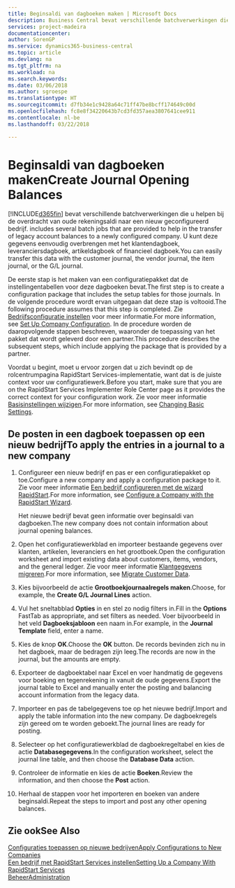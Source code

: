 ```yaml
---
title: Beginsaldi van dagboeken maken | Microsoft Docs
description: Business Central bevat verschillende batchverwerkingen die u helpen bij de overdracht van oude rekeningsaldi naar een nieuw geconfigureerd bedrijf. U kunt deze gegevens gemakkelijk overbrengen met dagboekboekingen.
services: project-madeira
documentationcenter: 
author: SorenGP
ms.service: dynamics365-business-central
ms.topic: article
ms.devlang: na
ms.tgt_pltfrm: na
ms.workload: na
ms.search.keywords: 
ms.date: 03/06/2018
ms.author: sgroespe
ms.translationtype: HT
ms.sourcegitcommit: d7fb34e1c9428a64c71ff47be8bcff174649c00d
ms.openlocfilehash: fc8e8f34220643b7cd3fd357aea3807641cee911
ms.contentlocale: nl-be
ms.lasthandoff: 03/22/2018

---
```

# <a name="create-journal-opening-balances"></a><span data-ttu-id="2be43-104">Beginsaldi van dagboeken maken</span><span class="sxs-lookup"><span data-stu-id="2be43-104">Create Journal Opening Balances</span></span>
[!INCLUDE[d365fin](includes/d365fin_md.md)]<span data-ttu-id="2be43-105"> bevat verschillende batchverwerkingen die u helpen bij de overdracht van oude rekeningsaldi naar een nieuw geconfigureerd bedrijf.</span><span class="sxs-lookup"><span data-stu-id="2be43-105"> includes several batch jobs that are provided to help in the transfer of legacy account balances to a newly configured company.</span></span> <span data-ttu-id="2be43-106">U kunt deze gegevens eenvoudig overbrengen met het klantendagboek, leveranciersdagboek, artikeldagboek of financieel dagboek.</span><span class="sxs-lookup"><span data-stu-id="2be43-106">You can easily transfer this data with the customer journal, the vendor journal, the item journal, or the G/L journal.</span></span>

<span data-ttu-id="2be43-107">De eerste stap is het maken van een configuratiepakket dat de instellingentabellen voor deze dagboeken bevat.</span><span class="sxs-lookup"><span data-stu-id="2be43-107">The first step is to create a configuration package that includes the setup tables for those journals.</span></span> <span data-ttu-id="2be43-108">In de volgende procedure wordt ervan uitgegaan dat deze stap is voltooid.</span><span class="sxs-lookup"><span data-stu-id="2be43-108">The following procedure assumes that this step is completed.</span></span> <span data-ttu-id="2be43-109">Zie [Bedrijfsconfiguratie instellen](admin-set-up-company-configuration.md) voor meer informatie.</span><span class="sxs-lookup"><span data-stu-id="2be43-109">For more information, see [Set Up Company Configuration](admin-set-up-company-configuration.md).</span></span> <span data-ttu-id="2be43-110">In de procedure worden de daaropvolgende stappen beschreven, waaronder de toepassing van het pakket dat wordt geleverd door een partner.</span><span class="sxs-lookup"><span data-stu-id="2be43-110">This procedure describes the subsequent steps, which include applying the package that is provided by a partner.</span></span>  

<span data-ttu-id="2be43-111">Voordat u begint, moet u ervoor zorgen dat u zich bevindt op de rolcentrumpagina RapidStart Services-implementatie, want dat is de juiste context voor uw configuratiewerk.</span><span class="sxs-lookup"><span data-stu-id="2be43-111">Before you start, make sure that you are on the RapidStart Services Implementer Role Center page as it provides the correct context for your configuration work.</span></span> <span data-ttu-id="2be43-112">Zie voor meer informatie [Basisinstellingen wijzigen](ui-change-basic-settings.md).</span><span class="sxs-lookup"><span data-stu-id="2be43-112">For more information, see [Changing Basic Settings](ui-change-basic-settings.md).</span></span>

## <a name="to-apply-the-entries-in-a-journal-to-a-new-company"></a><span data-ttu-id="2be43-113">De posten in een dagboek toepassen op een nieuw bedrijf</span><span class="sxs-lookup"><span data-stu-id="2be43-113">To apply the entries in a journal to a new company</span></span>  
1. <span data-ttu-id="2be43-114">Configureer een nieuw bedrijf en pas er een configuratiepakket op toe.</span><span class="sxs-lookup"><span data-stu-id="2be43-114">Configure a new company and apply a configuration package to it.</span></span> <span data-ttu-id="2be43-115">Zie voor meer informatie [Een bedrijf configureren met de wizard RapidStart](admin-how-to-configure-a-company-with-the-rapidstart-wizard.md).</span><span class="sxs-lookup"><span data-stu-id="2be43-115">For more information, see [Configure a Company with the RapidStart Wizard](admin-how-to-configure-a-company-with-the-rapidstart-wizard.md).</span></span>  

    <span data-ttu-id="2be43-116">Het nieuwe bedrijf bevat geen informatie over beginsaldi van dagboeken.</span><span class="sxs-lookup"><span data-stu-id="2be43-116">The new company does not contain information about journal opening balances.</span></span>  

2. <span data-ttu-id="2be43-117">Open het configuratiewerkblad en importeer bestaande gegevens over klanten, artikelen, leveranciers en het grootboek.</span><span class="sxs-lookup"><span data-stu-id="2be43-117">Open the configuration worksheet and import existing data about customers, items, vendors, and the general ledger.</span></span> <span data-ttu-id="2be43-118">Zie voor meer informatie [Klantgegevens migreren](admin-migrate-customer-data.md).</span><span class="sxs-lookup"><span data-stu-id="2be43-118">For more information, see [Migrate Customer Data](admin-migrate-customer-data.md).</span></span>  
3. <span data-ttu-id="2be43-119">Kies bijvoorbeeld de actie **Grootboekjournaalregels maken**.</span><span class="sxs-lookup"><span data-stu-id="2be43-119">Choose, for example, the **Create G/L Journal Lines** action.</span></span>  
4. <span data-ttu-id="2be43-120">Vul het sneltabblad **Opties** in en stel zo nodig filters in.</span><span class="sxs-lookup"><span data-stu-id="2be43-120">Fill in the **Options** FastTab as appropriate, and set filters as needed.</span></span> <span data-ttu-id="2be43-121">Voer bijvoorbeeld in het veld **Dagboeksjabloon** een naam in.</span><span class="sxs-lookup"><span data-stu-id="2be43-121">For example, in the **Journal Template** field, enter a name.</span></span>  
5. <span data-ttu-id="2be43-122">Kies de knop **OK**.</span><span class="sxs-lookup"><span data-stu-id="2be43-122">Choose the **OK** button.</span></span> <span data-ttu-id="2be43-123">De records bevinden zich nu in het dagboek, maar de bedragen zijn leeg.</span><span class="sxs-lookup"><span data-stu-id="2be43-123">The records are now in the journal, but the amounts are empty.</span></span>  
6. <span data-ttu-id="2be43-124">Exporteer de dagboektabel naar Excel en voer handmatig de gegevens voor boeking en tegenrekening in vanuit de oude gegevens.</span><span class="sxs-lookup"><span data-stu-id="2be43-124">Export the journal table to Excel and manually enter the posting and balancing account information from the legacy data.</span></span>
7. <span data-ttu-id="2be43-125">Importeer en pas de tabelgegevens toe op het nieuwe bedrijf.</span><span class="sxs-lookup"><span data-stu-id="2be43-125">Import and apply the table information into the new company.</span></span> <span data-ttu-id="2be43-126">De dagboekregels zijn gereed om te worden geboekt.</span><span class="sxs-lookup"><span data-stu-id="2be43-126">The journal lines are ready for posting.</span></span>  
8. <span data-ttu-id="2be43-127">Selecteer op het configuratiewerkblad de dagboekregeltabel en kies de actie **Databasegegevens**.</span><span class="sxs-lookup"><span data-stu-id="2be43-127">In the configuration worksheet, select the journal line table, and then choose the **Database Data** action.</span></span>  
9. <span data-ttu-id="2be43-128">Controleer de informatie en kies de actie **Boeken**.</span><span class="sxs-lookup"><span data-stu-id="2be43-128">Review the information, and then choose the **Post** action.</span></span>  
10. <span data-ttu-id="2be43-129">Herhaal de stappen voor het importeren en boeken van andere beginsaldi.</span><span class="sxs-lookup"><span data-stu-id="2be43-129">Repeat the steps to import and post any other opening balances.</span></span>  

## <a name="see-also"></a><span data-ttu-id="2be43-130">Zie ook</span><span class="sxs-lookup"><span data-stu-id="2be43-130">See Also</span></span>  
[<span data-ttu-id="2be43-131">Configuraties toepassen op nieuwe bedrijven</span><span class="sxs-lookup"><span data-stu-id="2be43-131">Apply Configurations to New Companies</span></span>](admin-apply-configuration-to-new-companies.md)  
[<span data-ttu-id="2be43-132">Een bedrijf met RapidStart Services instellen</span><span class="sxs-lookup"><span data-stu-id="2be43-132">Setting Up a Company With RapidStart Services</span></span>](admin-set-up-a-company-with-rapidstart.md)  
[<span data-ttu-id="2be43-133">Beheer</span><span class="sxs-lookup"><span data-stu-id="2be43-133">Administration</span></span>](admin-setup-and-administration.md)

